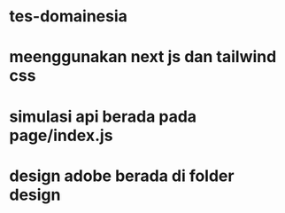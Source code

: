 # tes-domainesia

# meenggunakan next js dan tailwind css

# simulasi api berada pada page/index.js

# design adobe berada di folder design